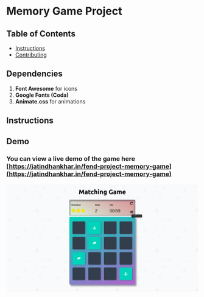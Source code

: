 # Memory Game Project

## Table of Contents

* [Instructions](#instructions)
* [Contributing](#contributing)


## Dependencies

1. **Font Awesome** for icons
2. **Google Fonts (Coda)**
3. **Animate.css** for animations
## Instructions

## Demo

### You can view a live demo of the game here [https://jatindhankhar.in/fend-project-memory-game](https://jatindhankhar.in/fend-project-memory-game)


<img src="screenshots/game.png">
